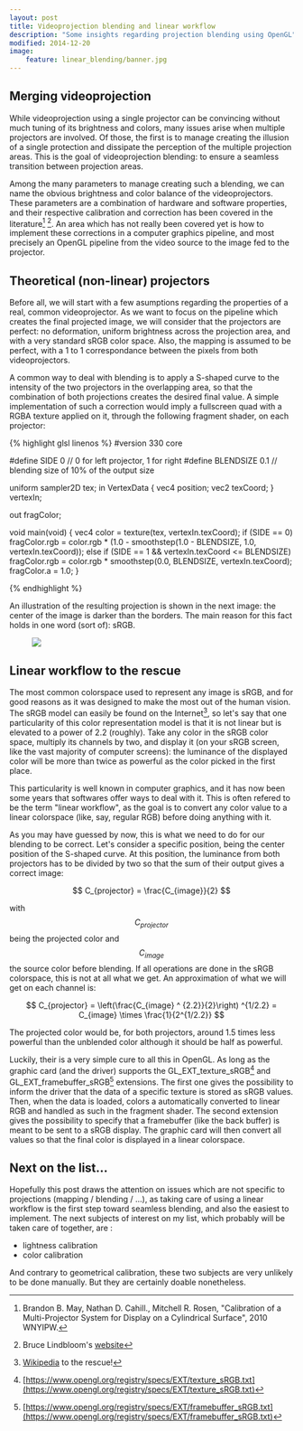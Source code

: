 ```yaml
---
layout: post
title: Videoprojection blending and linear workflow
description: "Some insights regarding projection blending using OpenGL"
modified: 2014-12-20
image:
    feature: linear_blending/banner.jpg
---
```


## Merging videoprojection
While videoprojection using a single projector can be convincing without much tuning of its brightness and colors, many issues arise when multiple projectors are involved. Of those, the first is to manage creating the illusion of a single protection and dissipate the perception of the multiple projection areas. This is the goal of videoprojection blending: to ensure a seamless transition between projection areas.
 
 Among the many parameters to manage creating such a blending, we can name the obvious brightness and color balance of the videoprojectors. These parameters are a combination of hardware and software properties, and their respective calibration and correction has been covered in the literature[^1] [^2]. An area which has not really been covered yet is how to implement these corrections in a computer graphics pipeline, and most precisely an OpenGL pipeline from the video source to the image fed to the projector.

## Theoretical (non-linear) projectors
Before all, we will start with a few asumptions regarding the properties of a real, common videoprojector. As we want to focus on the pipeline which creates the final projected image, we will consider that the projectors are perfect: no deformation, uniform brightness across the projection area, and with a very standard sRGB color space. Also, the mapping is assumed to be perfect, with a 1 to 1 correspondance between the pixels from both videoprojectors.

A common way to deal with blending is to apply a S-shaped curve to the intensity of the two projectors in the overlapping area, so that the combination of both projections creates the desired final value. A simple implementation of such a correction would imply a fullscreen quad with a RGBA texture applied on it, through the following fragment shader, on each projector:

{% highlight glsl linenos %}
#version 330 core

#define SIDE 0 // 0 for left projector, 1 for right
#define BLENDSIZE 0.1 // blending size of 10% of the output size

uniform sampler2D tex;
in VertexData
{
    vec4 position;
    vec2 texCoord;
} vertexIn;

out fragColor;

void main(void)
{
    vec4 color = texture(tex, vertexIn.texCoord);
    if (SIDE == 0)
        fragColor.rgb = color.rgb * (1.0 - smoothstep(1.0 - BLENDSIZE, 1.0, vertexIn.texCoord));
    else if (SIDE == 1 && vertexIn.texCoord <= BLENDSIZE)
        fragColor.rgb = color.rgb * smoothstep(0.0, BLENDSIZE, vertexIn.texCoord);
    fragColor.a = 1.0;
}

{% endhighlight %}

An illustration of the resulting projection is shown in the next image: the center of the image is darker than the borders. The main reason for this fact holds in one word (sort of): sRGB.

<figure>
    <img src="{{ site.url }}/images/linear_blending/not_linear_example.jpg">
</figure>

## Linear workflow to the rescue
The most common colorspace used to represent any image is sRGB, and for good reasons as it was designed to make the most out of the human vision. The sRGB model can easily be found on the Internet[^3], so let's say that one particularity of this color representation model is that it is not linear but is elevated to a power of 2.2 (roughly). Take any color in the sRGB color space, multiply its channels by two, and display it (on your sRGB screen, like the vast majority of computer screens): the luminance of the displayed color will be more than twice as powerful as the color picked in the first place.

This particularity is well known in computer graphics, and it has now been some years that softwares offer ways to deal with it. This is often refered to be the term "linear workflow", as the goal is to convert any color value to a linear colorspace (like, say, regular RGB) before doing anything with it.

As you may have guessed by now, this is what we need to do for our blending to be correct. Let's consider a specific position, being the center position of the S-shaped curve. At this position, the luminance from both projectors has to be divided by two so that the sum of their output gives a correct image:

$$ C_{projector} = \frac{C_{image}}{2} $$

with $$C_{projector}$$ being the projected color and $$C_{image}$$ the source color before blending. If all operations are done in the sRGB colorspace, this is not at all what we get. An approximation of what we will get on each channel is:

$$ C_{projector} = \left(\frac{C_{image} ^ {2.2}}{2}\right) ^{1/2.2} = C_{image} \times \frac{1}{2^{1/2.2}} $$

The projected color would be, for both projectors, around 1.5 times less powerful than the unblended color although it should be half as powerful.

Luckily, their is a very simple cure to all this in OpenGL. As long as the graphic card (and the driver) supports the GL_EXT_texture_sRGB[^4] and GL_EXT_framebuffer_sRGB[^5] extensions. The first one gives the possibility to inform the driver that the data of a specific texture is stored as sRGB values. Then, when the data is loaded, colors a automatically converted to linear RGB and handled as such in the fragment shader. The second extension gives the possibility to specify that a framebuffer (like the back buffer) is meant to be sent to a sRGB display. The graphic card will then convert all values so that the final color is displayed in a linear colorspace.

## Next on the list...
Hopefully this post draws the attention on issues which are not specific to projections (mapping / blending / ...), as taking care of using a linear workflow is the first step toward seamless blending, and also the easiest to implement. The next subjects of interest on my list, which probably will be taken care of together, are :

- lightness calibration
- color calibration

And contrary to geometrical calibration, these two subjects are very unlikely to be done manually. But they are certainly doable nonetheless.

[^1]: Brandon B. May, Nathan D. Cahill., Mitchell R. Rosen, "Calibration of a Multi-Projector System for Display on a Cylindrical Surface", 2010 WNYIPW.
[^2]: Bruce Lindbloom's [website](http://www.brucelindbloom.com)
[^3]: [Wikipedia](https://en.wikipedia.org/wiki/SRGB) to the rescue!
[^4]: [https://www.opengl.org/registry/specs/EXT/texture_sRGB.txt](https://www.opengl.org/registry/specs/EXT/texture_sRGB.txt)
[^5]: [https://www.opengl.org/registry/specs/EXT/framebuffer_sRGB.txt](https://www.opengl.org/registry/specs/EXT/framebuffer_sRGB.txt)

